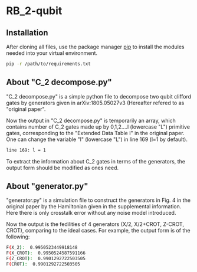 # RB_2-qubit
## Installation

After cloning all files, use the package manager [pip](https://pip.pypa.io/en/stable/) to install the modules needed into your virtual environment.

```bash
pip -r /path/to/requirements.txt
```

## About "C_2 decompose.py"

"C_2 decompose.py" is a simple python file to decompose two qubit clifford gates by generators given in arXiv:1805.05027v3 (Hereafter refered to as "original paper".

Now the output in "C_2 decompose.py" is temporarily an array, which contains number of C_2 gates made up by 0,1,2....l (lowercase "L") primitive gates, corresponding to the "Extended Data Table I" in the original paper. One can change the variable "l" (lowercase "L") in line 169 (l=1 by default).

```bash
line 169: l = 1
```

To extract the information about C_2 gates in terms of the generators, the output form should be modified as ones need.


## About "generator.py"

"generator.py" is a simulation file to construct the generators in Fig. 4 in the original paper by the Hamiltonian given in the supplemental information. Here there is only crosstalk error without any noise model introduced.

Now the output is the fedilities of 4 generators (X/2, X/2+CROT, Z-CROT, CROT), comparing to the ideal cases. For example, the output form is of the following:

```bash
F(X_2):  0.9950523449918148
F(X_CROT):  0.9950524587591166
F(Z_CROT):  0.9901292722503505
F(CROT):  0.9901292722503505
```
